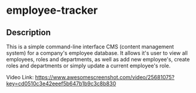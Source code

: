 # employee-tracker

## Description

This is a simple command-line interface CMS (content management system) for a company's employee database. It allows it's user to view all employees, roles and departments, as well as add new employee's, create roles and departments or simply update a current employee's role. 

Video Link: https://www.awesomescreenshot.com/video/25681075?key=cd0510c3e42eeef5b647b1b9c3c8b830


